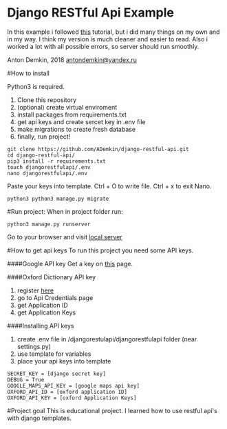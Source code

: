 Django RESTful Api Example
=
In this example i followed [this](https://simpleisbetterthancomplex.com/tutorial/2018/02/03/how-to-use-restful-apis-with-django.html)
tutorial, but i did many things on my own and in my way. I think my version is much cleaner and easier to read. Also i worked a lot with all possible errors, so server should run smoothly.

Anton Demkin, 2018
antondemkin@yandex.ru

#How to install

Python3 is required.

1. Clone this repository
2. (optional) create virtual enviroment
3. install packages from requirements.txt
4. get api keys and create sercet key in .env file
6. make migrations to create fresh database
7. finally, run project!

```
git clone https://github.com/ADemkin/django-restful-api.git
cd django-restful-api/
pip3 install -r requirements.txt
touch djangorestfulapi/.env
nano djangorestfulapi/.env
```
Paste your keys into template. Ctrl + O to write file. Ctrl + x to exit Nano.
```
python3 python3 manage.py migrate
```

#Run project:
When in project folder run:
```
python3 manage.py runserver
```
Go to your browser and visit [local server](http://127.0.0.1:8000/)

#How to get api keys
To run this project you need some API keys.

####Google API key
Get a key on [this](https://developers.google.com/maps/documentation/embed/) page.

####Oxford Dictionary API key
1. register [here](https://developer.oxforddictionaries.com)
2. go to Api Credentials page
3. get Application ID
4. get Application Keys

####Installing API keys
1. create .env file in /djangorestulapi/djangorestfulapi folder (near settings.py)
2. use template for variables
3. place your api keys into template

```
SECRET_KEY = [django secret key]
DEBUG = True
GOOGLE_MAPS_API_KEY = [google maps api key]
OXFORD_API_ID = [oxford application ID]
OXFORD_API_KEY = [oxford Application Keys]
```

#Project goal
This is educational project. I learned how to use restful api's with django templates.